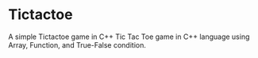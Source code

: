 # Tictactoe
A simple Tictactoe game in C++
Tic Tac Toe game in C++ language using Array, Function, and True-False condition.

